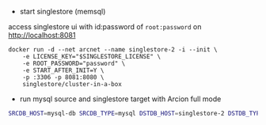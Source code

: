 
- start singlestore (memsql)

access singlestore ui with id:password of `root:password` on [http://localhost:8081](http://localhost:8081)

```
docker run -d --net arcnet --name singlestore-2 -i --init \
    -e LICENSE_KEY="$SINGLESTORE_LICENSE" \
    -e ROOT_PASSWORD="password" \
    -e START_AFTER_INIT=Y \
    -p :3306 -p 8081:8080 \
    singlestore/cluster-in-a-box
```

- run mysql source and singlestore target with Arcion full mode
```bash
SRCDB_HOST=mysql-db SRCDB_TYPE=mysql DSTDB_HOST=singlestore-2 DSTDB_TYPE=singlestore REPL_TYPE=full ./menu.sh
```